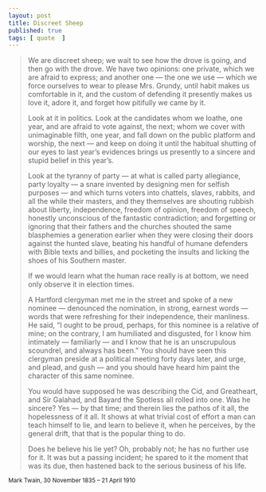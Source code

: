```yaml
---
layout: post
title: Discreet Sheep
published: true 
tags: [ quote  ]
---
```


<blockquote>
<p>
We are discreet sheep; we wait to see how the drove is going, and then go with the drove. We have two opinions: one private, which we are afraid to express; and another one — the one we use — which we force ourselves to wear to please Mrs. Grundy, until habit makes us comfortable in it, and the custom of defending it presently makes us love it, adore it, and forget how pitifully we came by it.
</p><p>
Look at it in politics. Look at the candidates whom we loathe, one year, and are afraid to vote against, the next; whom we cover with unimaginable filth, one year, and fall down on the public platform and worship, the next — and keep on doing it until the habitual shutting of our eyes to last year’s evidences brings us presently to a sincere and stupid belief in this year’s.
</p><p>
Look at the tyranny of party — at what is called party allegiance, party loyalty — a snare invented by designing men for selfish purposes — and which turns voters into chattels, slaves, rabbits, and all the while their masters, and they themselves are shouting rubbish about liberty, independence, freedom of opinion, freedom of speech, honestly unconscious of the fantastic contradiction; and forgetting or ignoring that their fathers and the churches shouted the same blasphemies a generation earlier when they were closing their doors against the hunted slave, beating his handful of humane defenders with Bible texts and billies, and pocketing the insults and licking the shoes of his Southern master.
</p><p>
If we would learn what the human race really is at bottom, we need only observe it in election times.
</p><p>
A Hartford clergyman met me in the street and spoke of a new nominee — denounced the nomination, in strong, earnest words — words that were refreshing for their independence, their manliness. He said, “I ought to be proud, perhaps, for this nominee is a relative of mine; on the contrary, I am humiliated and disgusted, for I know him intimately — familiarly — and I know that he is an unscrupulous scoundrel, and always has been.” You should have seen this clergyman preside at a political meeting forty days later, and urge, and plead, and gush — and you should have heard him paint the character of this same nominee.
</p><p>
You would have supposed he was describing the Cid, and Greatheart, and Sir Galahad, and Bayard the Spotless all rolled into one. Was he sincere? Yes — by that time; and therein lies the pathos of it all, the hopelessness of it all. It shows at what trivial cost of effort a man can teach himself to lie, and learn to believe it, when he perceives, by the general drift, that that is the popular thing to do.
</p><p>
Does he believe his lie yet? Oh, probably not; he has no further use for it. It was but a passing incident; he spared to it the moment that was its due, then hastened back to the serious business of his life.
</p>
</blockquote>
<small>Mark Twain, 30 November 1835 – 21 April 1910</small>

